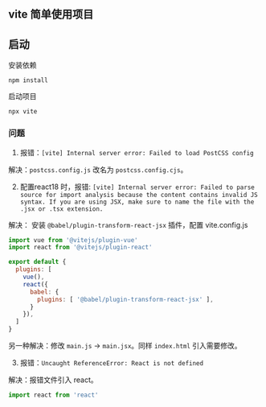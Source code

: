 ## vite 简单使用项目


## 启动

安装依赖

```shell
npm install
```

启动项目

```shell
npx vite
```

### 问题

1. 报错：`[vite] Internal server error: Failed to load PostCSS config`

解决：`postcss.config.js` 改名为 `postcss.config.cjs`。

2. 配置react18 时，报错: `[vite] Internal server error: Failed to parse source for import analysis because the content contains invalid JS syntax. If you are using JSX, make sure to name the file with the .jsx or .tsx extension.`

解决： 安装 `@babel/plugin-transform-react-jsx` 插件，配置 vite.config.js

```js
import vue from '@vitejs/plugin-vue'
import react from '@vitejs/plugin-react'

export default {
  plugins: [
    vue(),
    react({
      babel: {
        plugins: [ '@babel/plugin-transform-react-jsx' ],
      }
    }),
  ]
}
```

另一种解决：修改 `main.js` -> `main.jsx`。同样 `index.html` 引入需要修改。

3. 报错：`Uncaught ReferenceError: React is not defined`

解决：报错文件引入 react。

```js
import react from 'react'
```
